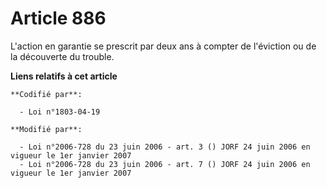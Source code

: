 # Article 886

L'action en garantie se prescrit par deux ans à compter de l'éviction ou de la découverte du trouble.

**Liens relatifs à cet article**

	**Codifié par**:

	  - Loi n°1803-04-19

	**Modifié par**:

	  - Loi n°2006-728 du 23 juin 2006 - art. 3 () JORF 24 juin 2006 en vigueur le 1er janvier 2007
	  - Loi n°2006-728 du 23 juin 2006 - art. 7 () JORF 24 juin 2006 en vigueur le 1er janvier 2007
